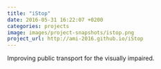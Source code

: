 ```yaml
---
title: "iStop"
date: 2016-05-31 16:22:07 +0200
categories: projects
image: images/project-snapshots/istop.png
project_url: http://ami-2016.github.io/iStop
---
```


Improving public transport for the visually impaired.